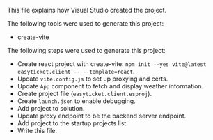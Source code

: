 This file explains how Visual Studio created the project.

The following tools were used to generate this project:
- create-vite

The following steps were used to generate this project:
- Create react project with create-vite: `npm init --yes vite@latest easyticket.client -- --template=react`.
- Update `vite.config.js` to set up proxying and certs.
- Update `App` component to fetch and display weather information.
- Create project file (`easyticket.client.esproj`).
- Create `launch.json` to enable debugging.
- Add project to solution.
- Update proxy endpoint to be the backend server endpoint.
- Add project to the startup projects list.
- Write this file.
